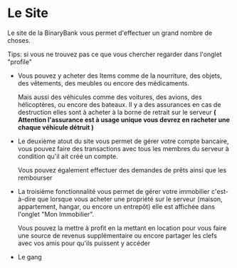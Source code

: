 ﻿


# Le Site


Le site de la BinaryBank vous permet d'effectuer un grand nombre de choses.

Tips: si vous ne trouvez pas ce que vous chercher regarder dans l'onglet "profile"
- Vous pouvez y acheter des Items comme de la nourriture, des objets, des vêtements, des meubles ou encore des médicaments.
  
	Mais aussi des véhicules comme des voitures, des avions, des hélicoptères, ou encore des bateaux.
	Il y a des assurances en cas de destruction elles sont à acheter à la borne de retrait sur le serveur **( Attention l'assurance est à usage unique vous devrez en racheter une chaque véhicule détruit )**

- Le deuxième atout du site vous permet de gérer votre compte bancaire, vous pouvez faire des transactions avec tous les membres du serveur à condition qu'il ait créé un compte.

  Vous pouvez également effectuer des demandes de prêts ainsi que les rembourser

- La troisième fonctionnalité vous permet de gérer votre immobilier c'est-à-dire que lorsque vous acheter une propriété sur le serveur (maison, appartement, hangar, ou encore un entrepôt) elle est affichée dans l'onglet "Mon Immobilier".

	Vous pouvez la mettre à profit en la mettant en location pour vous faire une source de revenus supplémentaire ou encore partager les clefs avec vos amis pour qu'ils puissent y accéder 

 - Le gang
